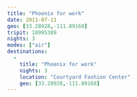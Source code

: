 ```yaml
---
title: "Phoenix for work"
date: 2011-07-11
geo: [33.28928,-111.89168]
tripit: 18995389
nights: 3
modes: ["air"]
destinations:
  -
    title: "Phoenix for work"
    nights: 3
    location: "Courtyard Fashion Center"
    geo: [33.28928,-111.89168]
---
```



